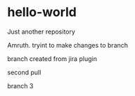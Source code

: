 # hello-world
Just another repository

Amruth. tryint to make changes to branch

branch created from jira plugin

second pull





branch 3
